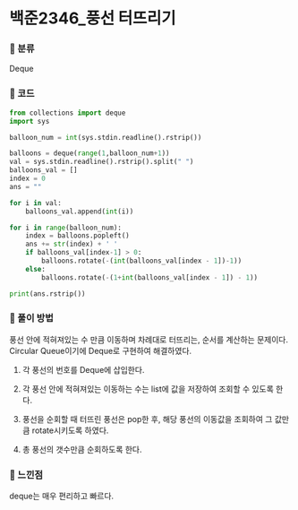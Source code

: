 # 백준2346\_풍선 터뜨리기

### &#127822; 분류

Deque

### &#127822; 코드

```python
from collections import deque
import sys

balloon_num = int(sys.stdin.readline().rstrip())

balloons = deque(range(1,balloon_num+1))
val = sys.stdin.readline().rstrip().split(" ")
balloons_val = []
index = 0
ans = ""

for i in val:
    balloons_val.append(int(i))

for i in range(balloon_num):
    index = balloons.popleft()
    ans += str(index) + ' '
    if balloons_val[index-1] > 0:
        balloons.rotate(-(int(balloons_val[index - 1])-1))
    else:
        balloons.rotate(-(1+int(balloons_val[index - 1]) - 1))

print(ans.rstrip())

```

### &#127822; 풀이 방법

풍선 안에 적혀져있는 수 만큼 이동하며 차례대로 터뜨리는, 순서를 계산하는 문제이다. Circular Queue이기에 Deque로 구현하여 해결하였다.

1. 각 풍선의 번호를 Deque에 삽입한다.

2. 각 풍선 안에 적혀져있는 이동하는 수는 list에 값을 저장하여 조회할 수 있도록 한다.

3. 풍선을 순회할 때 터뜨린 풍선은 pop한 후, 해당 풍선의 이동값을 조회하여 그 값만큼 rotate시키도록 하였다.

4. 총 풍선의 갯수만큼 순회하도록 한다.

### &#127822; 느낀점

deque는 매우 편리하고 빠르다.